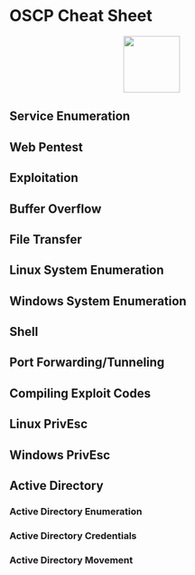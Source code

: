 # OSCP Cheat Sheet

<div id="header" align="center">
  <img src="https://media.giphy.com/media/M9gbBd9nbDrOTu1Mqx/giphy.gif" width="100"/>
</div>

## Service Enumeration

## Web Pentest

## Exploitation

## Buffer Overflow

## File Transfer

## Linux System Enumeration

## Windows System Enumeration

## Shell

## Port Forwarding/Tunneling

## Compiling Exploit Codes

## Linux PrivEsc

## Windows PrivEsc

## Active Directory

### Active Directory Enumeration

### Active Directory Credentials

### Active Directory Movement


